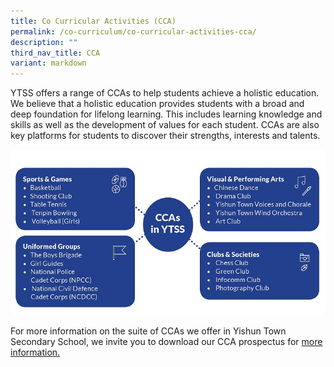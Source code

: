 ```yaml
---
title: Co Curricular Activities (CCA)
permalink: /co-curriculum/co-curricular-activities-cca/
description: ""
third_nav_title: CCA
variant: markdown
---
```

YTSS offers a range of CCAs to help students achieve a holistic education. We believe that a holistic education provides students with a broad and deep foundation for lifelong learning. This includes learning knowledge and skills as well as the development of values for each student. CCAs are also key platforms for students to discover their strengths, interests and talents.

![](/images/CCA%20(1).jpg)

For more information on the suite of CCAs we offer in Yishun Town Secondary School, we invite you to download our CCA prospectus for [more information. ](https://drive.google.com/file/d/1x95DRTcA4DZOTG40MEe7mrRaYL1C6GZw/view?usp=drive_link)